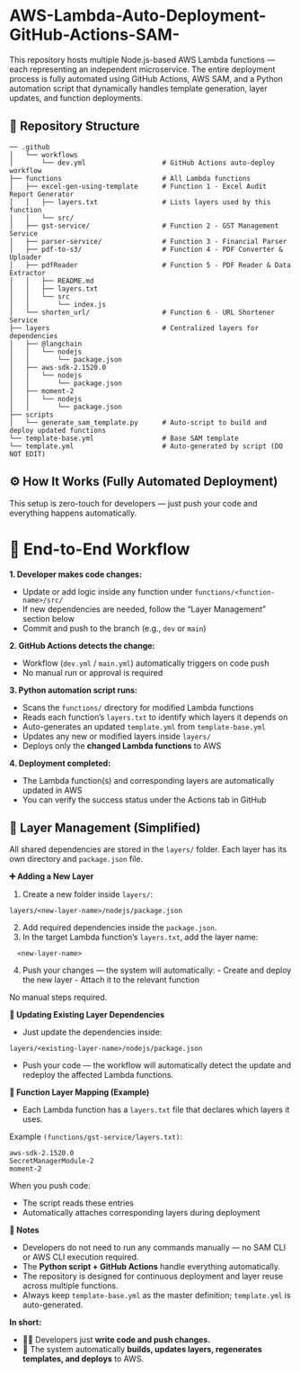 # AWS-Lambda-Auto-Deployment-GitHub-Actions-SAM-
This repository hosts multiple Node.js-based AWS Lambda functions — each representing an independent microservice. The entire deployment process is fully automated using GitHub Actions, AWS SAM, and a Python automation script that dynamically handles template generation, layer updates, and function deployments.

## 📁 Repository Structure
```
── .github
│   └── workflows
│       └── dev.yml                   # GitHub Actions auto-deploy workflow
├── functions                         # All Lambda functions
│   ├── excel-gen-using-template      # Function 1 - Excel Audit Report Generator
│   │   ├── layers.txt                # Lists layers used by this function
│   │   └── src/
│   ├── gst-service/                  # Function 2 - GST Management Service
│   ├── parser-service/               # Function 3 - Financial Parser
│   ├── pdf-to-s3/                    # Function 4 - PDF Converter & Uploader
│   ├── pdfReader                     # Function 5 - PDF Reader & Data Extractor
│   │   ├── README.md
│   │   ├── layers.txt
│   │   └── src
│   │       └── index.js
│   └── shorten_url/                  # Function 6 - URL Shortener Service
├── layers                            # Centralized layers for dependencies  
│   ├── @langchain
│   │   └── nodejs
│   │       └── package.json
│   ├── aws-sdk-2.1520.0
│   │   └── nodejs
│   │       └── package.json
│   ├── moment-2
│   │   └── nodejs
│   │       └── package.json
├── scripts                      
│   └── generate_sam_template.py      # Auto-script to build and deploy updated functions
└── template-base.yml                 # Base SAM template
└── template.yml                      # Auto-generated by script (DO NOT EDIT)
```

## ⚙️ How It Works (Fully Automated Deployment) 
This setup is zero-touch for developers — just push your code and everything happens automatically.

# 🔁 End-to-End Workflow
**1. Developer makes code changes:**
   
   - Update or add logic inside any function under ``` functions/<function-name>/src/ ```
   - If new dependencies are needed, follow the “Layer Management” section below
   - Commit and push to the branch (e.g., ```dev``` or ```main```)

**2. GitHub Actions detects the change:**

   - Workflow (```dev.yml``` / ```main.yml```) automatically triggers on code push
   - No manual run or approval is required

**3. Python automation script runs:**

   - Scans the ```functions/``` directory for modified Lambda functions
   - Reads each function’s ```layers.txt``` to identify which layers it depends on
   - Auto-generates an updated ```template.yml``` from ```template-base.yml```
   - Updates any new or modified layers inside ```layers/```
   - Deploys only the **changed Lambda functions** to AWS

**4. Deployment completed:** 
    
   - The Lambda function(s) and corresponding layers are automatically updated in AWS
   - You can verify the success status under the Actions tab in GitHub


## 🧱 Layer Management (Simplified)
All shared dependencies are stored in the ```layers/``` folder. Each layer has its own directory and ```package.json``` file.

**➕ Adding a New Layer**
  1. Create a new folder inside ```layers/```:
  ```
  layers/<new-layer-name>/nodejs/package.json
   ```

  2. Add required dependencies inside the ```package.json```.
  3. In the target Lambda function’s ```layers.txt```, add the layer name:
  ```
    <new-layer-name>
  ```
  4. Push your changes — the system will automatically:
    - Create and deploy the new layer
    - Attach it to the relevant function

No manual steps required.


**🔄 Updating Existing Layer Dependencies**

   - Just update the dependencies inside:
     
```
layers/<existing-layer-name>/nodejs/package.json
```
   
   - Push your code — the workflow will automatically detect the update and redeploy the affected Lambda functions.


**🧩 Function Layer Mapping (Example)**

   - Each Lambda function has a ```layers.txt``` file that declares which layers it uses.

Example ```(functions/gst-service/layers.txt)```:

```
aws-sdk-2.1520.0
SecretManagerModule-2
moment-2
```

When you push code:
   - The script reads these entries
   - Automatically attaches corresponding layers during deployment

 **📄 Notes**

   - Developers do not need to run any commands manually — no SAM CLI or AWS CLI execution required.
   - The **Python script + GitHub Actions** handle everything automatically.
   - The repository is designed for continuous deployment and layer reuse across multiple functions.
   - Always keep ```template-base.yml``` as the master definition; ```template.yml``` is auto-generated.

   **In short:**
   
   - 🧑‍💻 Developers just **write code and push changes.**
   - 🤖 The system automatically **builds, updates layers, regenerates templates, and deploys** to AWS.



